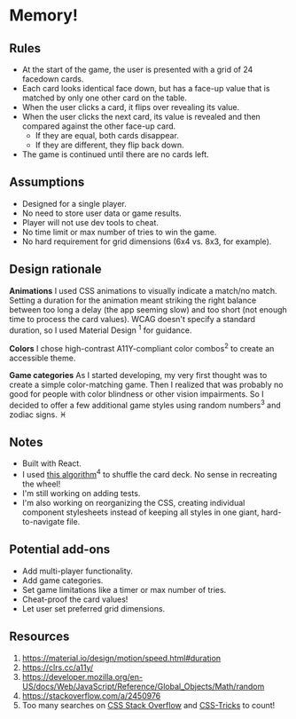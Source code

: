 # Memory!

## Rules 
* At the start of the game, the user is presented with a grid of 24 facedown cards. 
* Each card looks identical face down, but has a face-up value that is matched by only one other card on the table. 
* When the user clicks a card, it flips over revealing its value. 
* When the user clicks the next card, its value is revealed and then compared against the other face-up card. 
  * If they are equal, both cards disappear.
  * If they are different, they flip back down. 
* The game is continued until there are no cards left.


## Assumptions
* Designed for a single player.
* No need to store user data or game results.
* Player will not use dev tools to cheat.
* No time limit or max number of tries to win the game.
* No hard requirement for grid dimensions (6x4 vs. 8x3, for example).


## Design rationale
**Animations**
I used CSS animations to visually indicate a match/no match. Setting a duration for the animation meant striking the right balance between too long a delay (the app seeming slow) and too short (not enough time to process the card values). WCAG doesn't specify a standard duration, so I used Material Design <sup>1</sup> for guidance.

**Colors**
I chose high-contrast A11Y-compliant color combos<sup>2</sup> to create an accessible theme.

**Game categories**
As I started developing, my very first thought was to create a simple color-matching game. Then I realized that was probably no good for people with color blindness or other vision impairments. So I decided to offer a few additional game styles using random numbers<sup>3</sup> and zodiac signs. ♓️

## Notes
* Built with React.
* I used [this algorithm](https://stackoverflow.com/a/2450976)<sup>4</sup> to shuffle the card deck. No sense in recreating the wheel!
* I'm still working on adding tests.
* I'm also working on reorganizing the CSS, creating individual component stylesheets instead of keeping all styles in one giant, hard-to-navigate file.


## Potential add-ons
* Add multi-player functionality.
* Add game categories.
* Set game limitations like a timer or max number of tries.
* Cheat-proof the card values!
* Let user set preferred grid dimensions.


## Resources
1. https://material.io/design/motion/speed.html#duration
2. https://clrs.cc/a11y/
3. https://developer.mozilla.org/en-US/docs/Web/JavaScript/Reference/Global_Objects/Math/random
4. https://stackoverflow.com/a/2450976 
5. Too many searches on [CSS Stack Overflow](https://stackoverflow.com/questions/tagged/css) and [CSS-Tricks](https://css-tricks.com/) to count!
